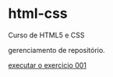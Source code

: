 # html-css
 Curso de HTML5 e CSS

 gerenciamento de repositório.

 <a href="https://devisaias.github.io/html-css/exercicios/ex001/index.html">executar o exercicio 001</a>